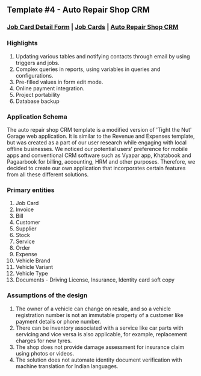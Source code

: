 ## Template #4 - Auto Repair Shop CRM                
     
### [Job Card Detail Form](https://app1.cliosight.com/app/forms/113/show/public?noNavbar=true)  |   [Job Cards](https://app1.cliosight.com/app/reports/140/show/public?noNavbar=true)  | [Auto Repair Shop CRM](https://app1.cliosight.com/app/applications/4/show)            

### Highlights      
1. Updating various tables and notifying contacts through email by using triggers and jobs.   
2. Complex queries in reports, using variables in queries and configurations.
3. Pre-filled values in form edit mode.    
4. Online payment integration.
5. Project portability
6. Database backup     

### Application Schema    
The auto repair shop CRM template is a modified version of 'Tight the Nut' Garage web application. It is similar to the Revenue and Expenses template, but was created as a part of our user research while engaging with local offline businesses. We noticed our potential users' preference for mobile apps and conventional CRM software such as Vyapar app, Khatabook and Pagaarbook for billing, accounting, HRM and other purposes. Therefore, we decided to create our own application that incorporates certain features from all these different solutions.                

### Primary entities
1. Job Card
2. Invoice
3. Bill     
4. Customer     
5. Supplier    
6. Stock        
7. Service   
8. Order
9. Expense   
10. Vehicle Brand
11. Vehicle Variant     
12. Vehicle Type     
13. Documents - Driving License, Insurance, Identity card soft copy    

### Assumptions of the design     
1. The owner of a vehicle can change on resale, and so a vehicle registration number is not an immutable property of a customer like payment details or phone number.
2. There can be inventory associated with a service like car parts with servicing and vice versa is also applicable, for example, replacement charges for new tyres.    
3. The shop does not provide damage assessment for insurance claim using photos or videos.
4. The solution does not automate identity document verification with  machine translation for Indian languages.  



